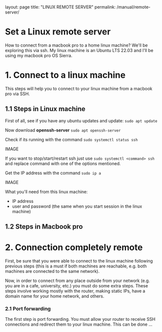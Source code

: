 layout: page
title: "LINUX REMOTE SERVER"
permalink: /manual/remote-server/

# Set a Linux remote server

How to connect from a macbook pro to a home linux machine?
We'll be exploring this via ssh. My linux machine is an Ubuntu LTS 22.03 and I'll be using my macbook pro OS Sierra.
# 1. Connect to a linux machine
This steps will help you to connect to your linux machine from a macbook pro via SSH.
## 1.1 Steps in Linux machine
First of all, see if you have any ubuntu updates and update: ```sudo apt update```

Now download <b>openssh-server</b> ```sudo apt openssh-server```

Check if its running with the command ```sudo systemctl status ssh```

IMAGE

If you want to stop/start/restart ssh just use ```sudo systemctl <command> ssh``` 
and replace command with one of the options mentioned.

Get the IP address with the command ```sudo ip a```

IMAGE

What you'll need from this linux machine:
- IP address
- user and password (the same when you start session in the linux machine)
## 1.2 Steps in Macbook pro


# 2. Connection completely remote
First, be sure that you were able to connect to the linux machine following previous steps (this is a must if both machines are reachable, e.g. both machines are connected to the same network). 

Now, in order to connect from any place outside from your network (e.g. you are in a cafe, university, etc.) you must do some extra steps. These steps involve working
mostly with the router, making static IPs, have a domain name for your home network, and others.

### 2.1 Port forwarding
The first step is port forwarding. You must allow your router to receive SSH connections and redirect them to your linux machine. This can be done ...
